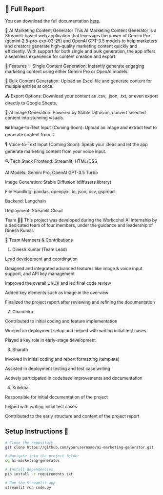 ## 📄 Full Report  
You can download the full documentation [here](AI_MARKETING_GENERATOR.docx).

🧠 AI Marketing Content Generator
This AI Marketing Content Generator is a Streamlit-based web application that leverages the power of Gemini Pro (gemini-2.5-pro-exp-03-25) and OpenAI GPT-3.5 models to help marketers and creators generate high-quality marketing content quickly and efficiently. With support for both single and bulk generation, the app offers a seamless experience for content creation and export.

🔧 Features
✨ Single Content Generation: Instantly generate engaging marketing content using either Gemini Pro or OpenAI models.

📂 Bulk Content Generation: Upload an Excel file and generate content for multiple entries at once.

📤 Export Options: Download your content as .csv, .json, .txt, or even export directly to Google Sheets.

🎨 AI Image Generation: Powered by Stable Diffusion, convert selected content into stunning visuals.

🖼️ Image-to-Text Input (Coming Soon): Upload an image and extract text to generate content from it.

🎙️ Voice-to-Text Input (Coming Soon): Speak your ideas and let the app generate marketing content from your voice input.

🔍 Tech Stack
Frontend: Streamlit, HTML/CSS

AI Models: Gemini Pro, OpenAI GPT-3.5 Turbo

Image Generation: Stable Diffusion (diffusers library)

File Handling: pandas, openpyxl, io, json, csv, gspread

Backend: Langchain

Deployment: Streamlit Cloud


Team 🧑‍💻
This project was developed during the Workcohol AI Internship by a dedicated team of four members, under the guidance and leadership of Dinesh Kumar.

👥 Team Members & Contributions
1. Dinesh Kumar (Team Lead)

Lead development and coordination

Designed and integrated advanced features like image & voice input support, and API key management

Improved the overall UI/UX and led final code review

Added key elements such as image in the overview

Finalized the project report after reviewing and refining the documentation


2. Chandrika

Contributed to initial coding and feature implementation

Worked on deployment setup and helped with writing initial test cases

Played a key role in early-stage development


3. Bharath

Involved in initial coding and report formatting (template)

Assisted in deployment testing and test case writing

Actively participated in codebase improvements and documentation



4. Srilekha

Responsible for initial documentation of the project

helped with writing initial test cases 

Contributed to the early structure and content of the project report



## Setup Instructions 🔧

```bash
# Clone the repository
git clone https://github.com/yourusername/ai-marketing-generator.git

# Navigate into the project folder
cd ai-marketing-generator

# Install dependencies
pip install -r requirements.txt

# Run the Streamlit app
streamlit run code.py
